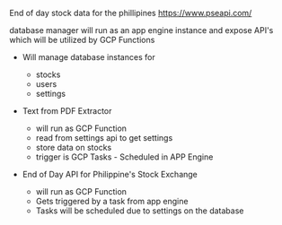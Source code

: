 
End of day stock data for the phillipines
https://www.pseapi.com/


database manager will run as an 
app engine instance and expose API's
which will be utilized by GCP Functions

- Will manage database instances for
    - stocks
    - users
    - settings    
   
- Text from PDF Extractor
    - will run as GCP Function
    - read from settings api to get settings
    - store data on stocks
    - trigger is GCP Tasks - Scheduled in APP Engine     

- End of Day API for Philippine's Stock Exchange
    - will run as GCP Function
    - Gets triggered by a task from app engine
    - Tasks will be scheduled due to settings on the database
    
        
       

